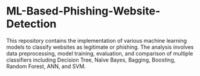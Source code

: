 # ML-Based-Phishing-Website-Detection
This repository contains the implementation of various machine learning models to classify websites as legitimate or phishing. The analysis involves data preprocessing, model training, evaluation, and comparison of multiple classifiers including Decision Tree, Naïve Bayes, Bagging, Boosting, Random Forest, ANN, and SVM.
